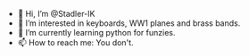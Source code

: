 - 👋 Hi, I’m @Stadler-IK
- 👀 I’m interested in keyboards, WW1 planes and brass bands.
- 🌱 I’m currently learning python for funzies.
- 📫 How to reach me: You don't.

<!---
Stadler-IK/Stadler-IK is a ✨ special ✨ repository because its `README.md` (this file) appears on your GitHub profile.
You can click the Preview link to take a look at your changes.
--->
